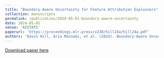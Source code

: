 ```yaml
---
title: "Boundary-Aware Uncertainty for Feature Attribution Explainers"
collection: manuscripts
permalink: /publication/2024-05-01-boundary-aware-uncertainty
date: 2024-05-01
venue: 'AISTATS'
paperurl: 'https://proceedings.mlr.press/v238/hill24a/hill24a.pdf'
authors: 'Davin Hill, Aria Masoomi, et al. (2024). Boundary-Aware Uncertainty for Feature Attribution Explainers. <i>AISTATS</i>.'
---
```


<a href='https://proceedings.mlr.press/v238/hill24a/hill24a.pdf'>Download paper here</a>
